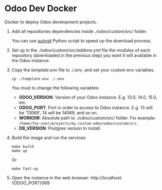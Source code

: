 # Odoo Dev Docker
Docker to deploy Odoo development projects.

1. Add all repositories dependencies inside _./odoo/custom/src/_ folder.

    You can use [autogit](https://github.com/dmsergio/autogit) Python script to speed up the download process.

2. Set up in the _./odoo/custom/src/addons.yml_ file the modules of each repository (downloaded in the previous step) you want it will available in the Odoo instance.

3. Copy the _template.env_ file to _./.env_, and set your custom env variables.

    ```shell
    cp ./template.env ./.env
    ```

    You must to change the following variables:

    - __ODOO_VERSION__: Version of your Odoo instance. E.g. 13.0, 14.0, 15.0, etc.
    - __ODOO_PORT__: Port in order to access to Odoo instance. E.g. 13 will be '13069', 14 will be 14069, and so on.
    - __WORKDIR__: Absolute path to ./odoo/custom/src/ folder. For example: `/home/foo-user/projects/my-custom-odoo/odoo/custom/src`.
    - __DB_VERSION__: Postgres version to install.

4. Build the image and run the services:

    ```shell
    make build
    make up
    ```

    Or
    ```shell
    make fast-up
    ```

5. Open the instance in the web browser: http://localhost:{ODOO_PORT}069
